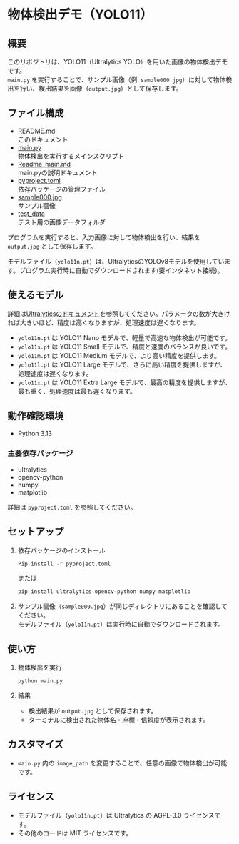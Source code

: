 # 物体検出デモ（YOLO11）

## 概要

このリポジトリは、YOLO11（Ultralytics YOLO）を用いた画像の物体検出デモです。  
`main.py` を実行することで、サンプル画像（例: `sample000.jpg`）に対して物体検出を行い、検出結果を画像（`output.jpg`）として保存します。

## ファイル構成

- README.md  
  このドキュメント
- [main.py](./main.py)  
  物体検出を実行するメインスクリプト
- [Readme_main.md](./Readme_main.md)  
  main.pyの説明ドキュメント
- [pyproject.toml](./pyproject.toml)  
  依存パッケージの管理ファイル
- [sample000.jpg](./sample000.jpg)  
  サンプル画像
- [test_data](./test_data/)  
  テスト用の画像データフォルダ

プログラムを実行すると、入力画像に対して物体検出を行い、結果を `output.jpg` として保存します。

モデルファイル（`yolo11n.pt`）は、UltralyticsのYOLOv8モデルを使用しています。プログラム実行時に自動でダウンロードされます(要インタネット接続)。

## 使えるモデル

詳細は[Ultralyticsのドキュメント](https://docs.ultralytics.com/ja/tasks/detect/#models)を参照してください。パラメータの数が大きければ大きいほど、精度は高くなりますが、処理速度は遅くなります。

- `yolo11n.pt` は YOLO11 Nano モデルで、軽量で高速な物体検出が可能です。
- `yolo11s.pt` は YOLO11 Small モデルで、精度と速度のバランスが良いです。
- `yolo11m.pt` は YOLO11 Medium モデルで、より高い精度を提供します。
- `yolo11l.pt` は YOLO11 Large モデルで、さらに高い精度を提供しますが、処理速度は遅くなります。
- `yolo11x.pt` は YOLO11 Extra Large モデルで、最高の精度を提供しますが、最も重く、処理速度は最も遅くなります。

## 動作確認環境

- Python 3.13

### 主要依存パッケージ

- ultralytics
- opencv-python
- numpy
- matplotlib

詳細は `pyproject.toml` を参照してください。

## セットアップ

1. 依存パッケージのインストール

    ```sh
    Pip install -r pyproject.toml
    ```

    または

    ```sh
    pip install ultralytics opencv-python numpy matplotlib
    ```

1. サンプル画像（`sample000.jpg`）が同じディレクトリにあることを確認してください。  
   モデルファイル（`yolo11n.pt`）は実行時に自動でダウンロードされます。

## 使い方

1. 物体検出を実行

   ```sh
   python main.py
   ```

2. 結果

   - 検出結果が `output.jpg` として保存されます。
   - ターミナルに検出された物体名・座標・信頼度が表示されます。

## カスタマイズ

- `main.py` 内の `image_path` を変更することで、任意の画像で物体検出が可能です。

## ライセンス

- モデルファイル（`yolo11n.pt`）は Ultralytics の AGPL-3.0 ライセンスです。
- その他のコードは MIT ライセンスです。
